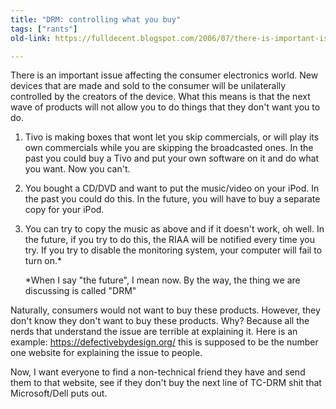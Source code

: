 ```yaml
---
title: "DRM: controlling what you buy"
tags: ["rants"]
old-link: https://fulldecent.blogspot.com/2006/07/there-is-important-issue-affecting.html

---
```


There is an important issue affecting the consumer electronics world. New devices that are made and sold to the consumer will be unilaterally controlled by the creators of the device. What this means is that the next wave of products will not allow you to do things that they don't want you to do.

1. Tivo is making boxes that wont let you skip commercials, or will play its own commercials while you are skipping the broadcasted ones. In the past you could buy a Tivo and put your own software on it and do what you want. Now you can't.

2. You bought a CD/DVD and want to put the music/video on your iPod. In the past you could do this. In the future, you will have to buy a separate copy for your iPod.

3. You can try to copy the music as above and if it doesn't work, oh well. In the future, if you try to do this, the RIAA will be notified every time you try. If you try to disable the monitoring system, your computer will fail to turn on.*

   *When I say "the future", I mean now. By the way, the thing we are discussing is called "DRM"

Naturally, consumers would not want to buy these products. However, they don't know they don't want to buy these products. Why? Because all the nerds that understand the issue are terrible at explaining it. Here is an example: https://defectivebydesign.org/ this is supposed to be the number one website for explaining the issue to people.

Now, I want everyone to find a non-technical friend they have and send them to that website, see if they don't buy the next line of TC-DRM shit that Microsoft/Dell puts out.